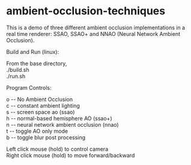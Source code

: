 # ambient-occlusion-techniques
This is a demo of three different ambient occlusion implementations in a real time renderer: SSAO, SSAO+ and NNAO (Neural Network Ambient Occlusion).

Build and Run (linux):

From the base directory,  
./build.sh  
./run.sh  

Program Controls:

o -- No Ambient Occlusion  
c -- constant ambient lighting   
s -- screen space ao (ssao)  
h -- normal-based hemisphere AO (ssao+)   
n -- neural network ambient occlusion (nnao)  
t -- toggle AO only mode   
b -- toggle blur post processing   

Left click mouse (hold) to control camera  
Right click mouse (hold) to move forward/backward





